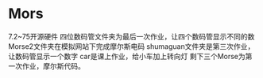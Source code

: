 # Mors
7.2~75开源硬件
四位数码管文件夹为最后一次作业，让四个数码管显示不同的数
Morse2文件夹在模拟网站下完成摩尔斯电码
shumaguan文件夹是第三次作业，让数码管显示一个数字
car是课上作业，给小车加上转向灯
剩下三个Morse为第一次作业，摩尔斯代码。
